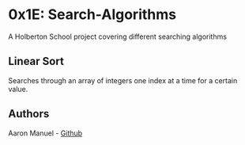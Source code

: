 # 0x1E: Search-Algorithms
A Holberton School project covering different searching algorithms </br>

## Linear Sort
Searches through an array of integers one index at a time for a certain value. </br>

## Authors
Aaron Manuel - [Github](https://github.com/AaronManuel15) </br>

